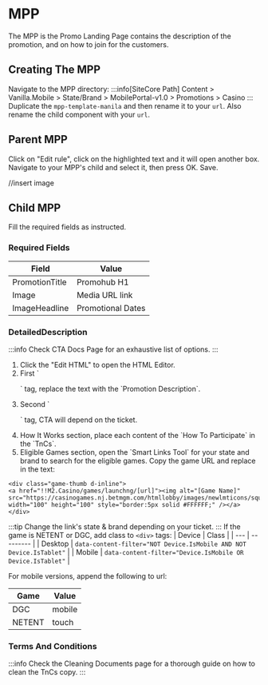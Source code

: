 # MPP
The MPP is the Promo Landing Page contains the description of the promotion, and on how to join for the customers.
## Creating The MPP
Navigate to the MPP directory:
:::info[SiteCore Path]
Content > Vanilla.Mobile > State/Brand > MobilePortal-v1.0 > Promotions > Casino
:::
Duplicate the `mpp-template-manila` and then rename it to your `url`. Also rename the child component with your `url`.
## Parent MPP
Click on "Edit rule", click on the highlighted text and it will open another box. Navigate to your MPP's child and select it, then press OK. Save.

//insert image
## Child MPP
Fill the required fields as instructed.
### Required Fields
| Field | Value |
| --- | --------- |
| PromotionTitle | Promohub H1 |
| Image | Media URL link |
| ImageHeadline | Promotional Dates |
### DetailedDescription
:::info
Check CTA Docs Page for an exhaustive list of options.
:::
<ol>
<li>Click the "Edit HTML" to open the HTML Editor.</li>
<li>First `<p>` tag, replace the text with the `Promotion Description`.</li>
<li>Second `<p>` tag, CTA will depend on the ticket.</li>
<li>How It Works section, place each content of the `How To Participate` in the `TnCs`.</li>
<li>Eligible Games section, open the `Smart Links Tool` for your state and brand to search for the eligible games. Copy the game URL and replace in the text:</li>
</ol>

```
<div class="game-thumb d-inline">
<a href="!!M2.Casino/games/launchng/[url]"><img alt="[Game Name]" src="https://casinogames.nj.betmgm.com/htmllobby/images/newlmticons/square/[url].jpg" width="100" height="100" style="border:5px solid #FFFFFF;" /></a>
</div>
```
:::tip
Change the link's state & brand depending on your ticket.
:::
If the game is NETENT or DGC, add class to `<div>` tags:
| Device | Class |
| --- | --------- |
| Desktop | ```data-content-filter="NOT Device.IsMobile AND NOT Device.IsTablet"``` |
| Mobile | ```data-content-filter="Device.IsMobile OR Device.IsTablet"``` |

For mobile versions, append the following to url:

| Game | Value |
| --- | --------- |
| DGC | mobile |
| NETENT | touch |

### Terms And Conditions
:::info
Check the Cleaning Documents page for a thorough guide on how to clean the TnCs copy.
:::